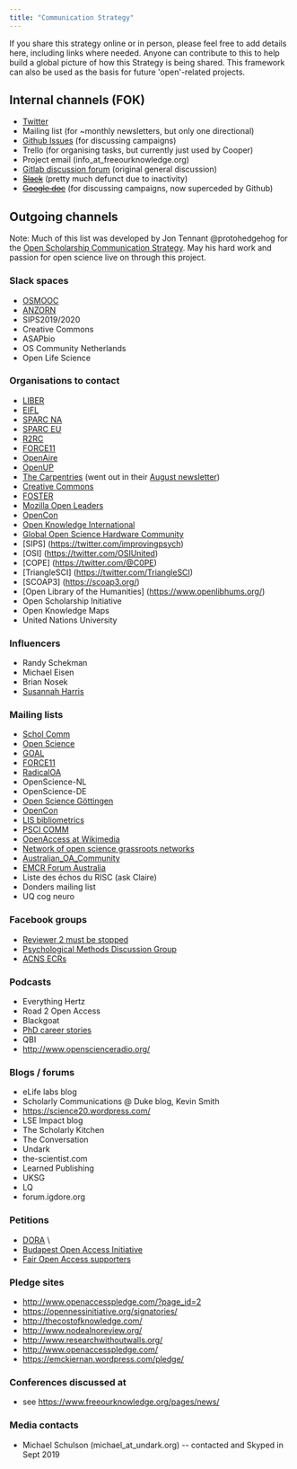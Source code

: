 ```yaml
---
title: "Communication Strategy"
---
```


If you share this strategy online or in person, please feel free to add details here, including links where needed. Anyone can contribute to this to help build a global picture of how this Strategy is being shared. This framework can also be used as the basis for future 'open'-related projects. 

## Internal channels (FOK)
* [Twitter](https://twitter.com/projectfok)
* Mailing list (for ~monthly newsletters, but only one directional)
* [Github Issues](https://github.com/FreeOurKnowledge/discussion/issues) (for discussing campaigns)
* Trello (for organising tasks, but currently just used by Cooper)
* Project email (info_at_freeourknowledge.org)
* [Gitlab discussion forum](https://gitlab.com/publishing-reform/discussion/-/issues/78) (original general discussion)
* ~~[Slack](https://join.slack.com/t/freeourknowledge/shared_invite/zt-5vknfa01-8d6ytqNM92X9NwaptisVyg)~~ (pretty much defunct due to inactivity)
* ~~[Google doc](https://docs.google.com/document/d/1imcjyJzcxlP2CGag7jj7tx06Vs1bSoxJ4rdJwkLsuZU/edit)~~ (for discussing campaigns, now superceded by Github)

## Outgoing channels
Note: Much of this list was developed by Jon Tennant @protohedgehog for the [Open Scholarship Communication Strategy](https://github.com/Open-Scholarship-Strategy/site/edit/master/Communication_Strategy.md). May his hard work and passion for open science live on through this project.

### Slack spaces
* [OSMOOC](https://join.slack.com/t/openmooc-ers/shared_invite/zt-ed38jij8-ui8S_LUaCvN5Xmf4Ivtvrw)
* [ANZORN](https://app.slack.com/client/TECNVNQHK/C018L79MW9X/thread/C018L79MW9X-1599112813.000600)
* SIPS2019/2020 
* Creative Commons 
* ASAPbio
* OS Community Netherlands
* Open Life Science

### Organisations to contact
* [LIBER](https://twitter.com/LIBEReurope)
* [EIFL](https://twitter.com/EIFLnet)
* [SPARC NA](https://twitter.com/sparc_na)
* [SPARC EU](https://twitter.com/sparc_eu)
* [R2RC](https://twitter.com/R2RC)
* [FORCE11](https://twitter.com/force11rescomm)
* [OpenAire](https://twitter.com/OpenAIRE_eu)
* [OpenUP](https://twitter.com/projectopenup)
* [The Carpentries](https://twitter.com/thecarpentries) (went out in their [August newsletter](https://twitter.com/thecarpentries/status/1024180602805932032))
* [Creative Commons](https://twitter.com/creativecommons)
* [FOSTER](https://twitter.com/fosterscience)
* [Mozilla Open Leaders](https://twitter.com/mozopenleaders)
* [OpenCon](https://twitter.com/open_con)
* [Open Knowledge International](https://twitter.com/OKFN)
* [Global Open Science Hardware Community](https://twitter.com/GOSHCommunity)
* [SIPS] (https://twitter.com/improvingpsych)
* [OSI] (https://twitter.com/OSIUnited)
* [COPE] (https://twitter.com/@C0PE)
* [TriangleSCI] (https://twitter.com/TriangleSCI)
* [SCOAP3] (https://scoap3.org/)
* [Open Library of the Humanities] (https://www.openlibhums.org/)
* Open Scholarship Initiative
* Open Knowledge Maps 
* United Nations University

### Influencers
* Randy Schekman
* Michael Eisen
* Brian Nosek
* [Susannah Harris](https://twitter.com/CoopSmout/status/1301453772057534464?s=20)

### Mailing lists

* [Schol Comm](mailto:scholcomm@lists.ala.org) 
* [Open Science](mailto:open-science@lists.okfn.org) 
* [GOAL](http://mailman.ecs.soton.ac.uk/pipermail/goal/)
* [FORCE11](mailto:f11discussion@force11.org) 
* [RadicalOA](mailto:RADICALOPENACCESS@JISCMAIL.AC.UK) 
* OpenScience-NL 
* OpenScience-DE
* [Open Science Göttingen](https://listserv.gwdg.de/mailman/listinfo/openscience) 
* [OpenCon](https://groups.google.com/group/opencon-discussion-list) 
* [LIS bibliometrics](mailto:LIS-BIBLIOMETRICS@JISCMAIL.AC.UK)
* [PSCI COMM](https://www.jiscmail.ac.uk/cgi-bin/webadmin?A0=psci-com) 
* [OpenAccess at Wikimedia](https://lists.wikimedia.org/mailman/listinfo/openaccess)
* [Network of open science grassroots networks](network-of-open-science-grassroots-networks@cos.io)
* [Australian_OA_Community](australian_oa_community@mailman.anu.edu.au)
* [EMCR Forum Australia](EMCR@science.org.au)
* Liste des échos du RISC (ask Claire)
* Donders mailing list
* UQ cog neuro

### Facebook groups
* [Reviewer 2 must be stopped](https://www.facebook.com/groups/reviewer2/)
* [Psychological Methods Discussion Group](https://www.facebook.com/groups/853552931365745/)
* [ACNS ECRs](https://www.facebook.com/groups/acns.ecr.group/)

### Podcasts
* Everything Hertz 
* Road 2 Open Access 
* Blackgoat
* [PhD career stories](https://phdcareerstories.com/) 
* QBI
* http://www.openscienceradio.org/

### Blogs / forums
* eLife labs blog
* Scholarly Communications @ Duke blog, Kevin Smith
* https://science20.wordpress.com/
* LSE Impact blog
* The Scholarly Kitchen
* The Conversation
* Undark
* the-scientist.com
* Learned Publishing
* UKSG
* LQ
* forum.igdore.org

### Petitions
* [DORA](https://sfdora.org/signers/) \
* [Budapest Open Access Initiative](https://www.budapestopenaccessinitiative.org/list_signatures) 
* [Fair Open Access supporters](https://gitlab.com/publishing-reform/discussion/blob/master/Fair%20Open%20Access/List%20of%20supporters%20of%20Fair%20Open%20Access.md)

### Pledge sites
* http://www.openaccesspledge.com/?page_id=2
* https://opennessinitiative.org/signatories/
* http://thecostofknowledge.com/
* http://www.nodealnoreview.org/
* http://www.researchwithoutwalls.org/
* http://www.openaccesspledge.com/
* https://emckiernan.wordpress.com/pledge/

### Conferences discussed at 
* see https://www.freeourknowledge.org/pages/news/

### Media contacts
* Michael Schulson (michael_at_undark.org) -- contacted and Skyped in Sept 2019
